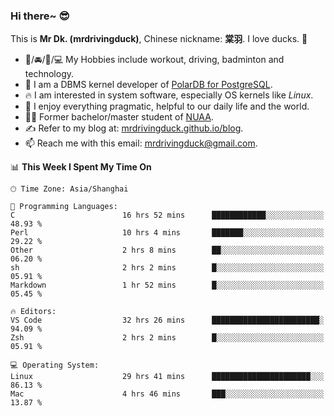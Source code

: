 ### Hi there~ 😎

This is **Mr Dk. (mrdrivingduck)**, Chinese nickname: **棠羽**. I love ducks. 🦆

- 💪/🚘/🏸/💻 My Hobbies include workout, driving, badminton and technology.
- 🍊 I am a DBMS kernel developer of [PolarDB for PostgreSQL](https://github.com/ApsaraDB/PolarDB-for-PostgreSQL).
- 🔥 I am interested in system software, especially OS kernels like *Linux*.
- 🔧 I enjoy everything pragmatic, helpful to our daily life and the world.
- 👨‍🎓 Former bachelor/master student of [NUAA](https://en.wikipedia.org/wiki/Nanjing_University_of_Aeronautics_and_Astronautics).
- ✍ Refer to my blog at: [mrdrivingduck.github.io/blog](https://mrdrivingduck.github.io/blog/).
- 📫 Reach me with this email: [mrdrivingduck@gmail.com](mailto:mrdrivingduck@gmail.com).

<!--START_SECTION:waka-->
📊 **This Week I Spent My Time On** 

```text
🕑︎ Time Zone: Asia/Shanghai

💬 Programming Languages: 
C                        16 hrs 52 mins      ████████████░░░░░░░░░░░░░   48.93 % 
Perl                     10 hrs 4 mins       ███████░░░░░░░░░░░░░░░░░░   29.22 % 
Other                    2 hrs 8 mins        ██░░░░░░░░░░░░░░░░░░░░░░░   06.20 % 
sh                       2 hrs 2 mins        █░░░░░░░░░░░░░░░░░░░░░░░░   05.91 % 
Markdown                 1 hr 52 mins        █░░░░░░░░░░░░░░░░░░░░░░░░   05.45 % 

🔥 Editors: 
VS Code                  32 hrs 26 mins      ████████████████████████░   94.09 % 
Zsh                      2 hrs 2 mins        █░░░░░░░░░░░░░░░░░░░░░░░░   05.91 % 

💻 Operating System: 
Linux                    29 hrs 41 mins      ██████████████████████░░░   86.13 % 
Mac                      4 hrs 46 mins       ███░░░░░░░░░░░░░░░░░░░░░░   13.87 % 
```


<!--END_SECTION:waka-->

<!-- ![Mr Dk.'s GitHub Stats](https://github-readme-stats.vercel.app/api?username=mrdrivingduck&count_private&show_icons=true&theme=buefy) -->

<!-- ![Most Used Languages](https://github-readme-stats.vercel.app/api/top-langs/?username=mrdrivingduck&exclude_repo=mips32-CPU,snort-tcp-socket&theme=buefy&layout=compact&langs_count=10) -->


<!--
**mrdrivingduck/mrdrivingduck** is a ✨ _special_ ✨ repository because its `README.md` (this file) appears on your GitHub profile.

Here are some ideas to get you started:

- 🔭 I’m currently working on ...
- 🌱 I’m currently learning ...
- 👯 I’m looking to collaborate on ...
- 🤔 I’m looking for help with ...
- 💬 Ask me about ...
- 📫 How to reach me: ...
- 😄 Pronouns: ...
- ⚡ Fun fact: ...
-->

